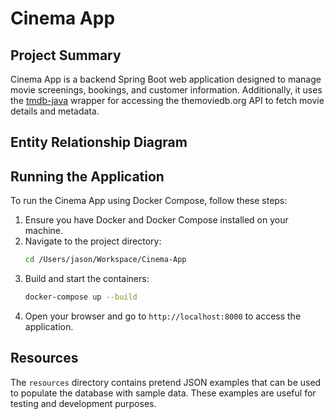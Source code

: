 # Cinema App

## Project Summary

Cinema App is a backend Spring Boot web application designed to manage movie screenings, bookings, and customer information. Additionally, it uses the [tmdb-java](https://github.com/UweTrottmann/tmdb-java) wrapper for accessing the themoviedb.org API to fetch movie details and metadata.

## Entity Relationship Diagram



## Running the Application

To run the Cinema App using Docker Compose, follow these steps:

1. Ensure you have Docker and Docker Compose installed on your machine.
2. Navigate to the project directory:
    ```sh
    cd /Users/jason/Workspace/Cinema-App
    ```
3. Build and start the containers:
    ```sh
    docker-compose up --build
    ```
4. Open your browser and go to `http://localhost:8000` to access the application.

## Resources

The `resources` directory contains pretend JSON examples that can be used to populate the database with sample data. These examples are useful for testing and development purposes.


